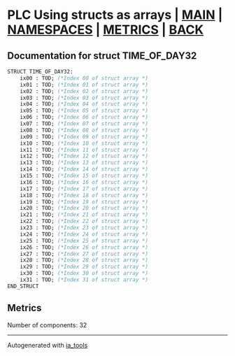 # PLC Using structs as arrays | [MAIN] | [NAMESPACES] | [METRICS] | [BACK]  

## Documentation for struct TIME_OF_DAY32  

```pascal
STRUCT TIME_OF_DAY32:
    ix00 : TOD; (*Index 00 of struct array *)
    ix01 : TOD; (*Index 01 of struct array *)
    ix02 : TOD; (*Index 02 of struct array *)
    ix03 : TOD; (*Index 03 of struct array *)
    ix04 : TOD; (*Index 04 of struct array *)
    ix05 : TOD; (*Index 05 of struct array *)
    ix06 : TOD; (*Index 06 of struct array *)
    ix07 : TOD; (*Index 07 of struct array *)
    ix08 : TOD; (*Index 08 of struct array *)
    ix09 : TOD; (*Index 09 of struct array *)
    ix10 : TOD; (*Index 10 of struct array *)
    ix11 : TOD; (*Index 11 of struct array *)
    ix12 : TOD; (*Index 12 of struct array *)
    ix13 : TOD; (*Index 13 of struct array *)
    ix14 : TOD; (*Index 14 of struct array *)
    ix15 : TOD; (*Index 15 of struct array *)
    ix16 : TOD; (*Index 16 of struct array *)
    ix17 : TOD; (*Index 17 of struct array *)
    ix18 : TOD; (*Index 18 of struct array *)
    ix19 : TOD; (*Index 19 of struct array *)
    ix20 : TOD; (*Index 20 of struct array *)
    ix21 : TOD; (*Index 21 of struct array *)
    ix22 : TOD; (*Index 22 of struct array *)
    ix23 : TOD; (*Index 23 of struct array *)
    ix24 : TOD; (*Index 24 of struct array *)
    ix25 : TOD; (*Index 25 of struct array *)
    ix26 : TOD; (*Index 26 of struct array *)
    ix27 : TOD; (*Index 27 of struct array *)
    ix28 : TOD; (*Index 28 of struct array *)
    ix29 : TOD; (*Index 29 of struct array *)
    ix30 : TOD; (*Index 30 of struct array *)
    ix31 : TOD; (*Index 31 of struct array *)
END_STRUCT
```

## Metrics  

Number of components: 32  

---
Autogenerated with [ia_tools](https://github.com/tkucic/ia_tools)  

[MAIN]: ../../../../index_st.md
[NAMESPACES]: ../../nsList_st.md
[METRICS]: ../../../metrics_st.md
[BACK]: ../nsMain_st.md
